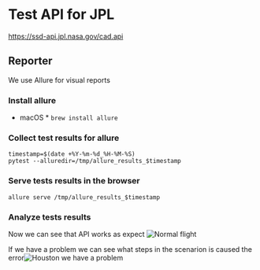 # Test API for JPL
https://ssd-api.jpl.nasa.gov/cad.api

## Reporter
We use Allure for visual reports

### Install allure
* macOS *
`brew install allure`

### Collect test results for allure
```
timestamp=$(date +%Y-%m-%d_%H-%M-%S)
pytest --alluredir=/tmp/allure_results_$timestamp
```

### Serve tests results in the browser
`allure serve /tmp/allure_results_$timestamp`

### Analyze tests results
Now we can see that API works as expect
![Normal flight]("https://github.com/alekspog/jpl_api_example/blob/all_tests_passed.png")

If we have a problem we can see what steps in the scenarion is caused the error![Houston we have a problem]("https://github.com/alekspog/jpl_api_example/blob/some_wrong.png")

